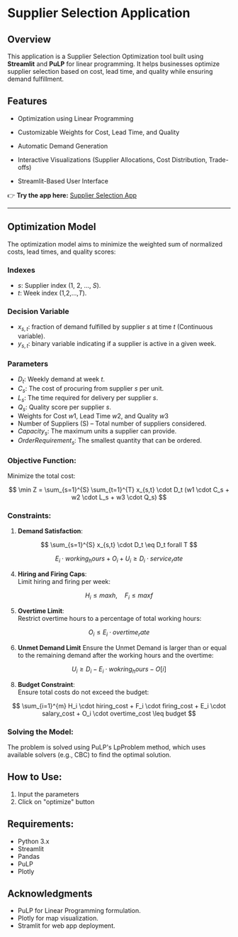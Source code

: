 # Supplier Selection Application

## Overview

This application is a Supplier Selection Optimization tool built using **Streamlit** and **PuLP** for linear programming. It helps businesses optimize supplier selection based on cost, lead time, and quality while ensuring demand fulfillment.

## Features

- Optimization using Linear Programming

- Customizable Weights for Cost, Lead Time, and Quality

- Automatic Demand Generation

- Interactive Visualizations (Supplier Allocations, Cost Distribution, Trade-offs)

- Streamlit-Based User Interface

👉 **Try the app here:** [Supplier Selection App](https://supplier-selection-application-5hhlomtv722jufn4z4wioe.streamlit.app/)

---

## Optimization Model

The optimization model aims to minimize the weighted sum of normalized costs, lead times, and quality scores:

### Indexes
- $s$: Supplier index (1, 2, ..., $S$).
- $t$: Week index (1,2,...,$T$).

### Decision Variable
- $x_{s,t}$: fraction of demand fulfilled by supplier $s$ at time $t$ (Continuous variable).
- $y_{s,t}$: binary variable indicating if a supplier is active in a given week.

### Parameters
- $D_t$: Weekly demand at week $t$.
- $C_s$: The cost of procuring from supplier $s$ per unit.
- $L_s$: The time required for delivery per supplier $s$.
- $Q_s$: Quality score per supplier $s$.
- Weights for Cost $w1$, Lead Time $w2$, and Quality $w3$
- Number of Suppliers (S) – Total number of suppliers considered.
- $Capacity_s$: The maximum units a supplier can provide.
- $OrderRequirement_s$: The smallest quantity that can be ordered.
 
### Objective Function:
Minimize the total cost:

$$
\min Z = \sum_{s=1}^{S} \sum_{t=1}^{T} x_{s,t} \cdot D_t (w1 \cdot C_s + w2 \cdot L_s + w3 \cdot Q_s)
$$

### Constraints:

1. **Demand Satisfaction**:  

$$
\sum_{s=1}^{S} x_{s,t} \cdot D_t \eq D_t forall T
$$

$$ 
E_i \cdot working_hours + O_i + U_i \geq D_i \cdot service_rate
$$

4. **Hiring and Firing Caps**:  
Limit hiring and firing per week:  

$$ 
H_i \leq maxh, \quad F_i \leq maxf 
$$

5. **Overtime Limit**:  
Restrict overtime hours to a percentage of total working hours:  

$$ 
O_i \leq E_i \cdot overtime_rate 
$$

6. **Unmet Demand Limit**
Ensure the Unmet Demand is larger than or equal to the remaining demand after the working hours and the overtime:

$$
U_i \geq D_i - E_i \cdot wokring_hours - O[i]
$$

8. **Budget Constraint**:  
Ensure total costs do not exceed the budget:  

$$ 
\sum_{i=1}^{m} H_i \cdot hiring_cost + F_i \cdot firing_cost + E_i \cdot salary_cost + O_i \cdot overtime_cost \leq budget 
$$
   
### Solving the Model:
The problem is solved using PuLP's LpProblem method, which uses available solvers (e.g., CBC) to find the optimal solution.

## How to Use:
1. Input the parameters
2. Click on "optimize" button

## Requirements:
- Python 3.x
- Streamlit
- Pandas
- PuLP
- Plotly

## Acknowledgments
- PuLP for Linear Programming formulation.
- Plotly for map visualization.
- Stramlit for web app deployment.
